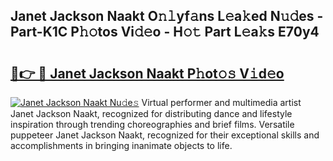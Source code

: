 ## Janet Jackson Naakt O𝚗𝚕yf𝚊ns L𝚎a𝚔ed N𝚞𝚍es - Part-K1C P𝚑𝚘tos Vi𝚍𝚎o - H𝚘𝚝 Part L𝚎a𝚔s E70y4

# <h2><a href="http://kfdj68.oniu.top/?m=Janet+Jackson+Naakt">🔗👉 🔴 Janet Jackson Naakt P𝚑ot𝚘𝚜 V𝚒d𝚎o</a></h2>

[![Janet Jackson Naakt Nu𝚍e𝚜](https://i.imgur.com/0qMVB7G.gif)](http://kfdj68.oniu.top/?m=Janet+Jackson+Naakt)
Virtual performer and multimedia artist Janet Jackson Naakt, recognized for distributing dance and lifestyle inspiration through trending choreographies and brief films. Versatile puppeteer Janet Jackson Naakt, recognized for their exceptional skills and accomplishments in bringing inanimate objects to life.  
